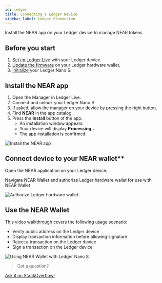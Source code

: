 ```yaml
---
id: ledger
title: Connecting a Ledger Device 
sidebar_label: Ledger Connection
---
```



Install the NEAR app on your Ledger device to manage NEAR tokens.

## Before you start

1. [Set up Ledger Live](https://support.ledger.com/hc/en-us/articles/360006395233) with your Ledger device.
2. [Update the firmware](https://support.ledger.com/hc/en-us/articles/360002731113) on your Ledger hardware wallet.
3. [Initialize](https://support.ledgerwallet.com/hc/en-us/articles/360000613793) your Ledger Nano S.

## Install the NEAR app

1. Open the Manager in Ledger Live.
2. Connect and unlock your Ledger Nano S.
3. If asked, allow the manager on your device by pressing the right button.
4. Find **NEAR** in the app catalog.
5. Press the **Install** button of the app.
   - An installation window appears.
   - Your device will display **Processing…**
   - The app installation is confirmed.

![Install the NEAR app](/docs/assets/ledger-01.png)

## Connect device to your NEAR wallet**

Open the NEAR application on your Ledger device.

Navigate NEAR Wallet and authorize Ledger hardware wallet for use with NEAR Wallet

![Authorize Ledger hardware wallet](/docs/assets/ledger-mobile.gif)


## Use the NEAR Wallet

This [video walkthrough](https://drive.google.com/file/d/1t_or_1G-J5KSFpTUgmFEHelXgneDuiwe/view) covers the following usage scenario:

- Verify public address on the Ledger device
- Display transaction information before allowing signature	
- Reject a transaction on the Ledger device
- Sign a transaction on the Ledger device

![Using NEAR Wallet with Ledger Nano S](/docs/assets/ledger-02.png)

>Got a question?
<a href="https://stackoverflow.com/questions/tagged/nearprotocol">
  <h8>Ask it on StackOverflow!</h8></a>
